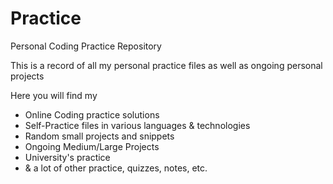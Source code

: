 # Practice

Personal Coding Practice Repository

This is a record of all my personal practice files as well as ongoing personal projects

Here you will find my
- Online Coding practice solutions
- Self-Practice files in various languages & technologies
- Random small projects and snippets
- Ongoing Medium/Large Projects
- University's practice
- & a lot of other practice, quizzes, notes, etc.

